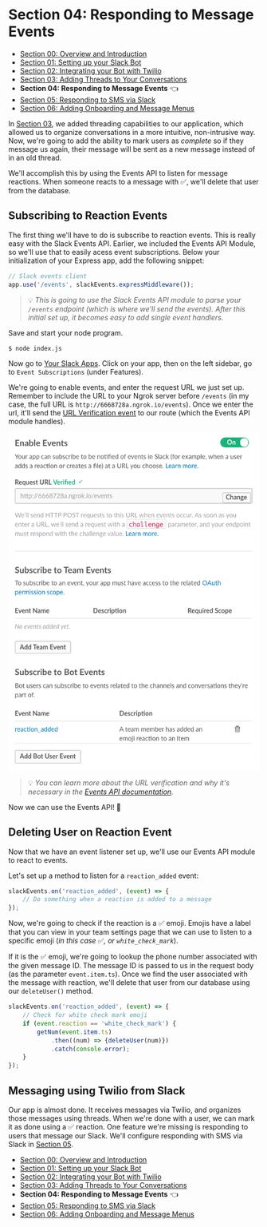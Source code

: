 # Section 04: Responding to Message Events

* [Section 00: Overview and Introduction](../README.md)
* [Section 01: Setting up your Slack Bot](section-01.md)
* [Section 02: Integrating your Bot with Twilio](section-02.md) 
* [Section 03: Adding Threads to Your Conversations](section-03.md)
* **Section 04: Responding to Message Events** 👈
* [Section 05: Responding to SMS via Slack](section-05.md)
* [Section 06: Adding Onboarding and Message Menus](section-06.md)

In [Section 03](section-03.md), we added threading capabilities to our application, which allowed us to organize conversations in a more intuitive, non-intrusive way. Now, we're going to add the ability to mark users as *complete* so if they message us again, their message will be sent as a new message instead of in an old thread.

We'll accomplish this by using the Events API to listen for message reactions. When someone reacts to a message with ✅, we'll delete that user from the database.

## Subscribing to Reaction Events
The first thing we'll have to do is subscribe to reaction events. This is really easy with the Slack Events API. Earlier, we included the Events API Module, so we'll use that to easily acess event subscriptions. Below your initialization of your Express app, add the following snippet:

```js
// Slack events client
app.use('/events', slackEvents.expressMiddleware());
```

> 💡 *This is going to use the Slack Events API module to parse your `/events` endpoint (which is where we'll send the events). After this initial set up, it becomes easy to add single event handlers.*

Save and start your node program.

```sh
$ node index.js
```

Now go to [Your Slack Apps](https://api.slack.com/apps). Click on your app, then on the left sidebar, go to `Event Subscriptions` (under Features).

We're going to enable events, and enter the request URL we just set up. Remember to include the URL to your Ngrok server before `/events` (in my case, the full URL is `http://6668728a.ngrok.io/events`). Once we enter the url, it'll send the [URL Verification event](https://api.slack.com/events/url_verification) to our route (which the Events API module handles).

![Add Slack event subscription](img/slack-event-subscriptions.png)

> 💡 *You can learn more about the URL verification and why it's necessary in the [Events API documentation](https://api.slack.com/events-api).*

Now we can use the Events API! 👏

## Deleting User on Reaction Event
Now that we have an event listener set up, we'll use our Events API module to react to events.

Let's set up a method to listen for a `reaction_added` event:

```js
slackEvents.on('reaction_added', (event) => {
	// Do something when a reaction is added to a message
});
```

Now, we're going to check if the reaction is a ✅ emoji. Emojis have a label that you can view in your team settings page that we can use to listen to a specific emoji (*in this case* ✅*, or `white_check_mark`*).

If it is the ✅ emoji, we're going to lookup the phone number associated with the given message ID. The message ID is passed to us in the request body (as the parameter `event.item.ts`). Once we find the user associated with the message with reaction, we'll delete that user from our database using our `deleteUser()` method.

```js
slackEvents.on('reaction_added', (event) => {
	// Check for white check mark emoji
	if (event.reaction == 'white_check_mark') {
		getNum(event.item.ts)
			.then((num) => {deleteUser(num)})
			.catch(console.error);
	}
});
```

## Messaging using Twilio from Slack
Our app is almost done. It receives messages via Twilio, and organizes those messages using threads. When we're done with a user, we can mark it as done using a ✅ reaction. One feature we're missing is responding to users that message our Slack. We'll configure responding with SMS via Slack in [Section 05](section-05.md).

* [Section 00: Overview and Introduction](../README.md)
* [Section 01: Setting up your Slack Bot](section-01.md)
* [Section 02: Integrating your Bot with Twilio](section-02.md) 
* [Section 03: Adding Threads to Your Conversations](section-03.md)
* **Section 04: Responding to Message Events** 👈
* [Section 05: Responding to SMS via Slack](section-05.md)
* [Section 06: Adding Onboarding and Message Menus](section-06.md)